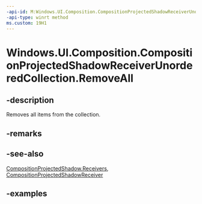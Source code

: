 ```yaml
---
-api-id: M:Windows.UI.Composition.CompositionProjectedShadowReceiverUnorderedCollection.RemoveAll
-api-type: winrt method
ms.custom: 19H1
---
```


<!-- Method syntax.
public void CompositionProjectedShadowReceiverUnorderedCollection.RemoveAll()
-->

# Windows.UI.Composition.CompositionProjectedShadowReceiverUnorderedCollection.RemoveAll

## -description

Removes all items from the collection.



## -remarks

## -see-also

[CompositionProjectedShadow.Receivers](compositionprojectedshadow_receivers.md), [CompositionProjectedShadowReceiver](compositionprojectedshadowreceiver.md)

## -examples

